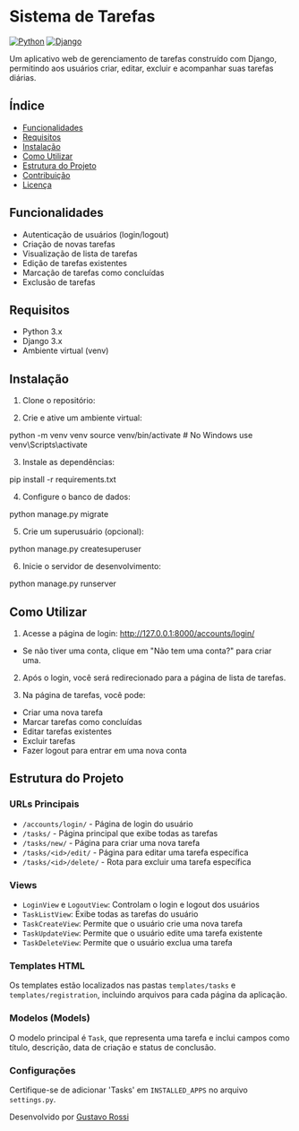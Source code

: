 # Sistema de Tarefas
[![Python](https://img.shields.io/badge/Python-3.x-blue.svg)](https://www.python.org/)
[![Django](https://img.shields.io/badge/Django-3.x-green.svg)](https://www.djangoproject.com/)

Um aplicativo web de gerenciamento de tarefas construído com Django, permitindo aos usuários criar, editar, excluir e acompanhar suas tarefas diárias.

## Índice
- [Funcionalidades](#funcionalidades)
- [Requisitos](#requisitos)
- [Instalação](#instalação)
- [Como Utilizar](#como-utilizar)
- [Estrutura do Projeto](#estrutura-do-projeto)
- [Contribuição](#contribuição)
- [Licença](#licença)

## Funcionalidades

- Autenticação de usuários (login/logout)
- Criação de novas tarefas
- Visualização de lista de tarefas
- Edição de tarefas existentes
- Marcação de tarefas como concluídas
- Exclusão de tarefas

## Requisitos

- Python 3.x
- Django 3.x
- Ambiente virtual (venv)

## Instalação

1. Clone o repositório:

2. Crie e ative um ambiente virtual:

python -m venv venv source venv/bin/activate # No Windows use venv\Scripts\activate


3. Instale as dependências:

pip install -r requirements.txt


4. Configure o banco de dados:

python manage.py migrate


5. Crie um superusuário (opcional):

python manage.py createsuperuser


6. Inicie o servidor de desenvolvimento:

python manage.py runserver


## Como Utilizar

1. Acesse a página de login: http://127.0.0.1:8000/accounts/login/
- Se não tiver uma conta, clique em "Não tem uma conta?" para criar uma.

2. Após o login, você será redirecionado para a página de lista de tarefas.

3. Na página de tarefas, você pode:
- Criar uma nova tarefa
- Marcar tarefas como concluídas
- Editar tarefas existentes
- Excluir tarefas
- Fazer logout para entrar em uma nova conta

## Estrutura do Projeto

### URLs Principais

- `/accounts/login/` - Página de login do usuário
- `/tasks/` - Página principal que exibe todas as tarefas
- `/tasks/new/` - Página para criar uma nova tarefa
- `/tasks/<id>/edit/` - Página para editar uma tarefa específica
- `/tasks/<id>/delete/` - Rota para excluir uma tarefa específica

### Views

- `LoginView` e `LogoutView`: Controlam o login e logout dos usuários
- `TaskListView`: Exibe todas as tarefas do usuário
- `TaskCreateView`: Permite que o usuário crie uma nova tarefa
- `TaskUpdateView`: Permite que o usuário edite uma tarefa existente
- `TaskDeleteView`: Permite que o usuário exclua uma tarefa

### Templates HTML

Os templates estão localizados nas pastas `templates/tasks` e `templates/registration`, incluindo arquivos para cada página da aplicação.

### Modelos (Models)

O modelo principal é `Task`, que representa uma tarefa e inclui campos como título, descrição, data de criação e status de conclusão.

### Configurações

Certifique-se de adicionar 'Tasks' em `INSTALLED_APPS` no arquivo `settings.py`.

Desenvolvido por [Gustavo Rossi](https://github.com/GustavoRossii)
